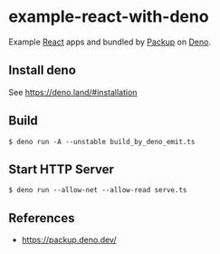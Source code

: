 # example-react-with-deno

Example [React](https://reactjs.org/) apps and bundled by
[Packup](https://packup.deno.dev/) on [Deno](https://deno.land/).

## Install deno

See https://deno.land/#installation

## Build

```shell
$ deno run -A --unstable build_by_deno_emit.ts
```

<!--

## Install packup

```shell
$ deno run -A https://deno.land/x/packup@v0.1.12/install.ts
```

## Development

```shell
$ packup serve ./index.html
```

## Build React by packup

```shell
$ packup build ./index.html
```

-->

## Start HTTP Server

```shell
$ deno run --allow-net --allow-read serve.ts
```

## References

- https://packup.deno.dev/
